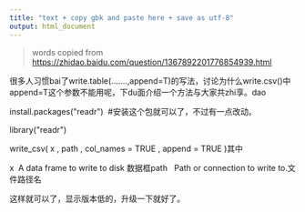 ```yaml
---
title: "text + copy gbk and paste here + save as utf-8"
output: html_document
---
```



> words copied from https://zhidao.baidu.com/question/1367892201776854939.html 

很多人习惯bai了write.table(.......,append=T)的写法，讨论为什么write.csv()中append=T这个参数不能用呢，下du面介绍一个方法与大家共zhi享。dao

install.packages("readr")  #安装这个包就可以了，不过有一点改动。

library("readr")       

write_csv( x , path , col_names = TRUE , append = TRUE )其中

x  A data frame to write to disk 数据框path   Path or connection to write to.文件路径名

这样就可以了，显示版本低的，升级一下就好了。











